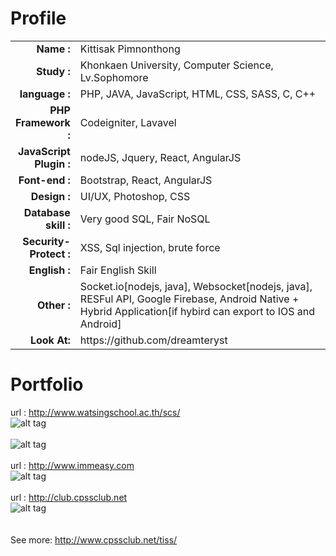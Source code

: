 Profile
=======
<table>
	<tbody>
		<tr>
			<td width="20%" align="right">
				<strong>Name :</strong>
			</td>
			<td>
				 Kittisak Pimnonthong
			</td>
		</tr>
		<tr>
			<td align="right">
				<strong>Study :</strong>
			</td>
			<td>
				Khonkaen University, Computer Science, Lv.Sophomore
			</td>
		</tr>
		<tr>
			<td align="right">
				<strong>language :</strong>
			</td>
			<td>
				PHP, JAVA, JavaScript, HTML, CSS, SASS, C, C++
			</td>
		</tr>
		<tr>
			<td align="right">
				<strong>PHP Framework :</strong>
			</td>
			<td>
				Codeigniter, Lavavel
			</td>
		</tr>
		<tr>
			<td align="right">
				<strong>JavaScript Plugin :</strong>
			</td>
			<td>
				nodeJS, Jquery, React, AngularJS
			</td>
		</tr>
		<tr>
			<td align="right">
				<strong>Font-end :</strong>
			</td>
			<td>
				Bootstrap, React, AngularJS<br/>
			</td>
		</tr>
		<tr>
			<td align="right">
				<strong>Design : </strong>
			</td>
			<td>
				UI/UX, Photoshop, CSS
			</td>
		</tr>
		<tr>
			<td align="right">
				<strong>Database skill : </strong>
			</td>
			<td>
				Very good SQL, Fair NoSQL
			</td>
		</tr>
		<tr>
			<td align="right">
				<strong>Security-Protect : </strong>
			</td>
			<td>
				XSS, Sql injection, brute force
			</td>
		</tr>
		<tr>
			<td align="right">
				<strong>English : </strong>
			</td>
			<td>
				Fair English Skill
			</td>
		</tr>
		<tr>
			<td align="right">
				<strong>Other : </strong>
			</td>
			<td>
				Socket.io[nodejs, java], Websocket[nodejs, java], RESFul API, Google Firebase, Android Native + Hybrid Application[if hybird can export to IOS and Android]
			</td>
		</tr>
		<tr>
			<td align="right">
				<strong>Look At:</strong>
			</td>
			<td>
				https://github.com/dreamteryst
			</td>
		</tr>
	</tbody>
</table>

Portfolio
=========
url : http://www.watsingschool.ac.th/scs/<br/>
![alt tag](https://upic.me/i/j1/2016-11-21_174354.png)<br/><br/>
![alt tag](https://upic.me/i/j1/2016-11-21_174414.png)<br/><br/>
url : http://www.immeasy.com<br/>
![alt tag](https://upic.me/i/g5/2016-11-21_174855.png)<br/><br/>
url : http://club.cpssclub.net<br/>
![alt tag](https://upic.me/i/mt/2016-11-26_094618.png)
<br/><br/><br/>
See more: http://www.cpssclub.net/tiss/
